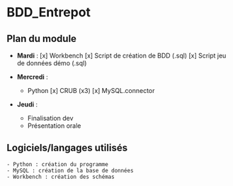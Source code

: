 # BDD_Entrepot

## Plan du module
- **Mardi** :
    [x] Workbench
    [x] Script de création de BDD (.sql)
    [x] Script jeu de données démo (.sql)

- **Mercredi** :
    - Python
        [x] CRUB (x3)
        [x] MySQL.connector

- **Jeudi** :
    - Finalisation dev
    - Présentation orale


## Logiciels/langages utilisés
    - Python : création du programme
    - MySQL : création de la base de données
    - Workbench : création des schémas
